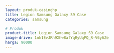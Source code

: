 ```yaml
---
layout: produk-casinghp
title: Legion Samsung Galaxy S9 Case
categories: samsung

# Produk
product-title: Legion Samsung Galaxy S9 Case
image-drive: 1nk1EvJRh9Xhw8afYqRyUqPQ_R-V6y6Ze
harga: 90000
---
```

